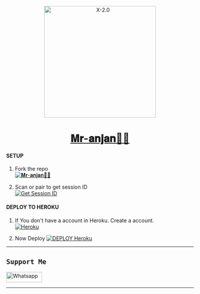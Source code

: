 

<p align="center">  
  <a href="https://wa.me/919883457657">
    <img alt="X-2.0" height="300" src="https://graph.org/file/a9ad23c1153a05cafe814.jpg">
    <h1 align="center">𝐌𝐫-𝐚𝐧𝐣𝐚𝐧👀🦋</h1>
  </a>
</p>
<p align="center">


#### SETUP

1. Fork the repo
    <br>
<a href="https://github.com/OfficialAnjanv2/MR-ANJAN/fork"><img title="𝐌𝐫-𝐚𝐧𝐣𝐚𝐧👀🦋" src="https://img.shields.io/badge/Fork_Repo-100000?style=for-the-badge&logo=scan&logoColor=white&labelColor=black&color=black'/"></a>

2. Scan or pair to get session ID
    <br>
<a href='https://sessiongenerato-59ff7770ae86.herokuapp.com' target="_blank"><img alt='Get Session ID' src='https://img.shields.io/badge/Get-Session_ID-100000?style=for-the-badge&logo=scan&logoColor=white&labelColor=black&color=blue'/></a>



#### DEPLOY TO HEROKU 

1. If You don't have a account in Heroku. Create a account.
    <br>
<a href='https://signup.heroku.com/' target="_blank"><img alt='Heroku' src='https://img.shields.io/badge/-Create-black?style=for-the-badge&logo=heroku&logoColor=white'/></a>

2. Now Deploy
    <a href='https://dashboard.heroku.com/new?template=https://github.com/Mranjan101/MR-ANJAN' target="_blank"><img alt='DEPLOY Heroku' src='https://img.shields.io/badge/-Deploy-black?style=for-the-badge&logo=heroku&logoColor=white'/></a>

---

## ```Support Me```
<a href='https://wa.me/919883457657?text=𝗛𝗘𝗟𝗢 𝐌𝐫-𝐚𝐧𝐣𝐚𝐧👀🦋' target="_blank"><img alt='Whatsapp' src='https://img.shields.io/badge/CONTACT-h?color=black&style=for-the-badge&logo=whatsapp' width="96.35" height="28"/></a></p>

</h1>

---

